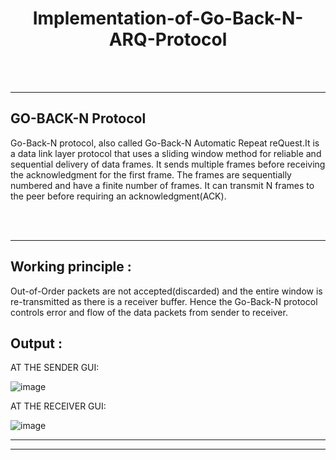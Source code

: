 # <center> Implementation-of-Go-Back-N-ARQ-Protocol

<br><br>

<hr> 

## GO-BACK-N Protocol

Go-Back-N protocol, also called Go-Back-N Automatic Repeat reQuest.It is a data link layer protocol that uses a sliding window method for reliable and sequential delivery of data frames. It sends multiple frames before receiving the acknowledgment for the first frame. The frames are sequentially numbered and have a finite number of frames. It can transmit N frames to the peer before requiring an acknowledgment(ACK).


<br><br>

<hr>

## Working principle :
Out-of-Order packets are not accepted(discarded) and the entire window is re-transmitted as there is a receiver buffer. Hence the Go-Back-N protocol controls error and flow of the data 
packets from sender to receiver.


## Output :

AT THE SENDER GUI:

![image](https://github.com/infinitycni2312/Implementation-of-Go-Back-N-ARQ-Protocol/assets/127985606/f8543e66-fc9a-4a94-b5c8-775d04d9e8cc)

AT THE RECEIVER GUI:

![image](https://github.com/infinitycni2312/Implementation-of-Go-Back-N-ARQ-Protocol/assets/127985606/e56d2eff-fcc4-4cdc-955c-4f1d76cdccb2)

<hr><hr>

<br><br>
